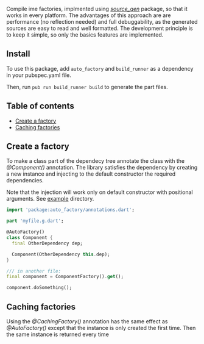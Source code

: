 Compile ime factories, implmented using [_source_gen_](https://pub.dev/packages/source_gen) package, so that it works in every platform.
The advantages of this approach are are performance (no reflection needed) and full debuggability, as the generated sources are easy to read and well formatted.
The development principle is to keep it simple, so only the basics features are implemented.

## Install

To use this package, add ```auto_factory``` and ```build_runner``` as a dependency in your pubspec.yaml file.

Then, run ```pub run build_runner build``` to generate the part files.

## Table of contents

- [Create a factory](#create-a-factory)
- [Caching factories](#caching-factories)

## Create a factory

To make a class part of the dependecy tree annotate the class with the *@Component()* annotation. The library satisfies the dependency by creating a new instance and injecting to the default constructor the required dependencies.

Note that the injection will work only on default constructor with positional arguments. See [example](https://github.com/msiviero/dart.auto-factory/tree/master/auto_factory/example) directory.

```dart
import 'package:auto_factory/annotations.dart';

part 'myfile.g.dart';

@AutoFactory()
class Component {
  final OtherDependency dep;

  Component(OtherDependency this.dep);
}

/// in another file:
final component = ComponentFactory().get();

component.doSomething();
```
## Caching factories

Using the *@CachingFactory()* annotation has the same effect as *@AutoFactory()*
except that the instance is only created the first time. Then the same instance is returned every time

